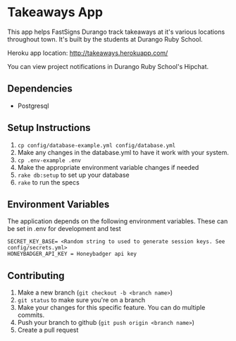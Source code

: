 # Takeaways App

This app helps FastSigns Durango track takeaways at it's various locations throughout town. It's built by the students at Durango Ruby School.

Heroku app location: http://takeaways.herokuapp.com/

You can view project notifications in Durango Ruby School's Hipchat.

## Dependencies

* Postgresql

## Setup Instructions

1. `cp config/database-example.yml config/database.yml`
2. Make any changes in the database.yml to have it work with your system.
3. `cp .env-example .env`
4. Make the appropriate environment variable changes if needed
5. `rake db:setup` to set up your database
6. `rake` to run the specs

## Environment Variables

The application depends on the following environment variables. These can be set in .env for development and test

```
SECRET_KEY_BASE= <Random string to used to generate session keys. See config/secrets.yml>
HONEYBADGER_API_KEY = Honeybadger api key
```

## Contributing

1. Make a new branch (`git checkout -b <branch name>`)
2. `git status` to make sure you're on a branch
3. Make your changes for this specific feature. You can do multiple commits.
4. Push your branch to github (`git push origin <branch name>`)
5. Create a pull request
